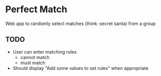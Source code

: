 Perfect Match
=============

Web app to randomly select matches (think: secret santa) from a group


TODO
----

- User can enter matching rules
  - cannot match
  - must match
- Should display "Add some values to set rules" when appropriate
